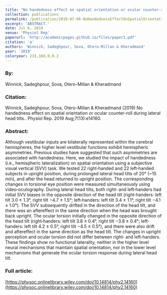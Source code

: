 ```yaml
---
title: "No handedness effect on spatial orientation or ocular counter-roll during lateral head tilts."
collection: publications
permalink: /publication/2019-07-06-NoHandednessEffectOnSpatialOrientationOrOcularCounter_rollDurin
excerpt: 'ABSTRACT.'
date: Jul 6, 2019
venue: 'Physiol Rep'
paperurl: 'http://academicpages.github.io/files/paper1.pdf'
citation: 'a'
authors: 'Winnick, Sadeghpour, Sova, Otero-Millan & Kheradmand'
year: '2019'
coloryear: 233,168,0,0.2
---
```


### By: 
Winnick, Sadeghpour, Sova, Otero-Millan & Kheradmand

### Citation: 
Winnick, Sadeghpour, Sova, Otero-Millan & Kheradmand (2019) No handedness effect on spatial orientation or ocular counter-roll during lateral head tilts.. Physiol Rep. 2019 Aug;7(13):e14160. 

### Abstract: 
Although vestibular inputs are bilaterally represented within the cerebral hemispheres, the higher level vestibular functions exhibit hemispheric asymmetries. Previous studies have suggested that such asymmetries are associated with handedness. Here, we studied the impact of handedness (i.e., hemispheric lateralization) on spatial orientation using a subjective visual vertical (SVV) task. We tested 22 right‐handed and 22 left‐handed subjects in upright position, during prolonged lateral head tilts of 20° (~15 min), and after the head returned to upright position. The corresponding changes in torsional eye position were measured simultaneously using video‐oculography. During lateral head tilts, both right‐ and left‐handers had initial SVV biases in the opposite direction of the head tilt (right‐handers: left tilt 3.0 ± 1.3°, right tilt −4.7 ± 1.5°; left‐handers: left tilt 3.4 ± 1.1°, right tilt −4.1 ± 1.0°). The SVV subsequently drifted in the direction of the head tilt, and there was an aftereffect in the same direction when the head was brought back upright. The ocular torsion initially changed in the opposite direction of the head tilt (right‐handers: left tilt 3.8 ± 0.4°, right tilt −3.8 ± 0.4°; left‐handers: left tilt 4.2 ± 0.5°, right tilt −4.5 ± 0.5°), and there were also drift and aftereffect in the same direction as the head tilt. The changes in upright perception and ocular torsion did not differ between right‐ and left‐handers. These findings show no functional laterality, neither in the higher level neural mechanisms that maintain spatial orientation, nor in the lower level mechanisms that generate the ocular torsion response during lateral head tilt.

### Full article: 
[https://physoc.onlinelibrary.wiley.com/doi/10.14814/phy2.14160](https://physoc.onlinelibrary.wiley.com/doi/10.14814/phy2.14160)
